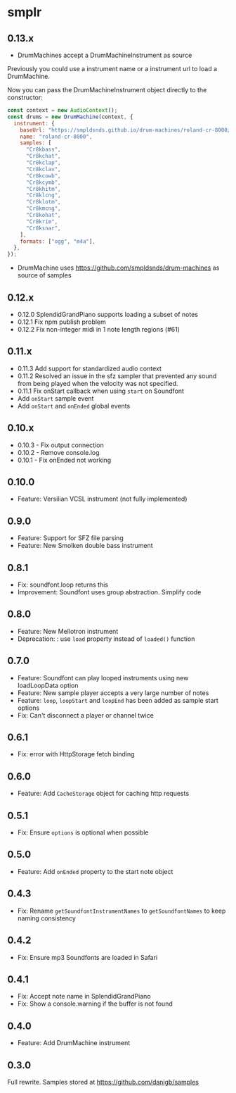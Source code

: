 # smplr

## 0.13.x

- DrumMachines accept a DrumMachineInstrument as source

Previously you could use a instrument name or a instrument url to load a DrumMachine.

Now you can pass the DrumMachineInstrument object directly to the constructor:

```js
const context = new AudioContext();
const drums = new DrumMachine(context, {
  instrument: {
    baseUrl: "https://smpldsnds.github.io/drum-machines/roland-cr-8000/",
    name: "roland-cr-8000",
    samples: [
      "Cr8kbass",
      "Cr8kchat",
      "Cr8kclap",
      "Cr8kclav",
      "Cr8kcowb",
      "Cr8kcymb",
      "Cr8khitm",
      "Cr8klcng",
      "Cr8klotm",
      "Cr8kmcng",
      "Cr8kohat",
      "Cr8krim",
      "Cr8ksnar",
    ],
    formats: ["ogg", "m4a"],
  },
});
```

- DrumMachine uses https://github.com/smpldsnds/drum-machines as source of samples

## 0.12.x

- 0.12.0 SplendidGrandPiano supports loading a subset of notes
- 0.12.1 Fix npm publish problem
- 0.12.2 Fix non-integer midi in 1 note length regions (#61)

## 0.11.x

- 0.11.3 Add support for standardized audio context
- 0.11.2 Resolved an issue in the sfz sampler that prevented any sound from being played when the velocity was not specified.
- 0.11.1 Fix onStart callback when using `start` on Soundfont
- Add `onStart` sample event
- Add `onStart` and `onEnded` global events

## 0.10.x

- 0.10.3 - Fix output connection
- 0.10.2 - Remove console.log
- 0.10.1 - Fix onEnded not working

## 0.10.0

- Feature: Versilian VCSL instrument (not fully implemented)

## 0.9.0

- Feature: Support for SFZ file parsing
- Feature: New Smolken double bass instrument

## 0.8.1

- Fix: soundfont.loop returns this
- Improvement: Soundfont uses group abstraction. Simplify code

## 0.8.0

- Feature: New Mellotron instrument
- Deprecation: : use `load` property instead of `loaded()` function

## 0.7.0

- Feature: Soundfont can play looped instruments using new loadLoopData option
- Feature: New sample player accepts a very large number of notes
- Feature: `loop`, `loopStart` and `loopEnd` has been added as sample start options
- Fix: Can't disconnect a player or channel twice

## 0.6.1

- Fix: error with HttpStorage fetch binding

## 0.6.0

- Feature: Add `CacheStorage` object for caching http requests

## 0.5.1

- Fix: Ensure `options` is optional when possible

## 0.5.0

- Feature: Add `onEnded` property to the start note object

## 0.4.3

- Fix: Rename `getSoundfontInstrumentNames` to `getSoundfontNames` to keep naming consistency

## 0.4.2

- Fix: Ensure mp3 Soundfonts are loaded in Safari

## 0.4.1

- Fix: Accept note name in SplendidGrandPiano
- Fix: Show a console.warning if the buffer is not found

## 0.4.0

- Feature: Add DrumMachine instrument

## 0.3.0

Full rewrite. Samples stored at https://github.com/danigb/samples
